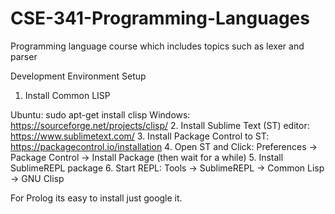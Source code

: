 # CSE-341-Programming-Languages
Programming language course which includes topics such as lexer and parser 


Development Environment Setup

1. Install Common LISP

Ubuntu: sudo apt-get install clisp
Windows: https://sourceforge.net/projects/clisp/
2. Install Sublime Text (ST) editor: https://www.sublimetext.com/
3. Install Package Control to ST: https://packagecontrol.io/installation
4. Open ST and Click: Preferences -> Package Control -> Install Package (then wait for a while)
5. Install SublimeREPL package
6. Start REPL: Tools -> SublimeREPL -> Common Lisp -> GNU Clisp 


For Prolog its easy to install just google it.
